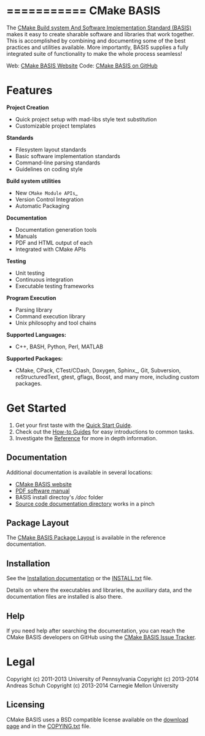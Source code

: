 ===========
CMake BASIS
===========

The [CMake Build system And Software Implementation Standard (BASIS)](http://opensource.andreasschuch.com/cmake-basis) makes it
easy to create sharable software and libraries that work together. This is accomplished
by combining and documenting some of the best practices and utilities available.
More importantly, BASIS supplies a fully integrated suite of functionality to make
the whole process seamless! 

Web: [CMake BASIS Website](http://opensource.andreasschuch.com/cmake-basis)
Code: [CMake BASIS on GitHub](https://github.com/schuhschuh/cmake-basis)


Features
========

**Project Creation**

- Quick project setup with mad-libs style text substitution
- Customizable project templates

**Standards**

- Filesystem layout standards
- Basic software implementation standards
- Command-line parsing standards
- Guidelines on coding style

**Build system utilities**

- New `CMake Module APIs`_
- Version Control Integration
- Automatic Packaging

**Documentation**

- Documentation generation tools
- Manuals
- PDF and HTML output of each
- Integrated with CMake APIs

**Testing**

- Unit testing
- Continuous integration
- Executable testing frameworks

**Program Execution**

- Parsing library
- Command execution library
- Unix philosophy and tool chains

**Supported Languages:**

- C++, BASH, Python, Perl, MATLAB

**Supported Packages:**

- CMake, CPack, CTest/CDash, Doxygen, Sphinx_, Git, Subversion, reStructuredText, gtest, gflags, Boost, and many more, including custom packages.


Get Started
===========

1. Get your first taste with the [Quick Start Guide](opensource.andreasschuh.com/cmake-basis/quickstart.html).
2. Check out the [How-to Guides](opensource.andreasschuh.com/cmake-basis/howto.html) for easy introductions to common tasks.
3. Investigate the [Reference](opensource.andreasschuh.com/cmake-basis/apidoc.html) for more in depth information.

Documentation
-------------

Additional documentation is available in several locations: 

- [CMake BASIS website](http://opensource.andreasschuch.com/cmake-basis)
- [PDF software manual](/doc/BASIS_Software_Manual.pdf)
- BASIS install directoy's _/doc_ folder
- [Source code documentation directory](/doc) works in a pinch

Package Layout
--------------
The [CMake BASIS Package Layout][1] is available in the reference documentation.


Installation
------------

See the [Installation documentation][2] or the [INSTALL.txt][3]  file.

Details on where the executables and libraries, the auxiliary data, and the 
documentation files are installed is also there.

Help
----

If you need help after searching the documentation, 
you can reach the CMake BASIS developers on GitHub using the 
[CMake BASIS Issue Tracker](https://github.com/schuhschuh/cmake-basis/issues).


Legal
=====

Copyright (c) 2011-2013 University of Pennsylvania
Copyright (c) 2013-2014 Andreas Schuh
Copyright (c) 2013-2014 Carnegie Mellon University

Licensing
---------

CMake BASIS uses a BSD compatible license available on the [download page][4] and in the [COPYING.txt][5] file.




<!-- The following links are to GitHub, see the local directory if you have already downloaded the files -->
[1]: http://opensource.andreasschuh.com/cmake-basis/apidoc.html#package-overview
[2]: http://opensource.andreasschuh.com/cmake-basis/install.html
[3]: https://github.com/schuhschuh/cmake-basis/blob/master/INSTALL.txt
[4]: http://opensource.andreasschuh.com/cmake-basis/download.html
[5]: https://github.com/schuhschuh/cmake-basis/blob/master/COPYING.txt

